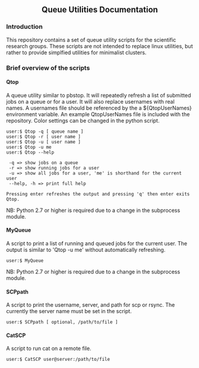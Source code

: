 
[//]: # (Mixture of GitHub markdown and HTML. HTML is needed for formatting.)

<div align=center> <h2>
Queue Utilities Documentation
</h2> </div>

### Introduction

This repository contains a set of queue utility scripts for the scientific
research groups. These scripts are not intended to replace linux utilities,
but rather to provide simplfied utilities for minimalist clusters.

### Brief overview of the scripts

#### Qtop

A queue utility similar to pbstop. It will repeatedly refresh a list of
submitted jobs on a queue or for a user. It will also replace usernames with
real names. A usernames file should be referenced by the a ${QtopUserNames}
environment variable. An example QtopUserNames file is included with the
repository. Color settings can be changed in the python script.

```
user:$ Qtop -q [ queue name ]
user:$ Qtop -r [ user name ]
user:$ Qtop -u [ user name ]
user:$ Qtop -u me
user:$ Qtop --help

 -q => show jobs on a queue
 -r => show running jobs for a user
 -u => show all jobs for a user, 'me' is shorthand for the current user
 --help, -h => print full help

Pressing enter refreshes the output and pressing 'q' then enter exits Qtop.
```

NB: Python 2.7 or higher is required due to a change in the subprocess module.

#### MyQueue

A script to print a list of running and queued jobs for the current
user. The output is similar to 'Qtop -u me' without automatically refreshing.

```
user:$ MyQueue
```

NB: Python 2.7 or higher is required due to a change in the subprocess module.

#### SCPpath

A script to print the username, server, and path for scp or rsync.
The currently the server name must be set in the script.

```
user:$ SCPpath [ optional, /path/to/file ]
```

#### CatSCP

A script to run cat on a remote file.

```
user:$ CatSCP user@server:/path/to/file
```
